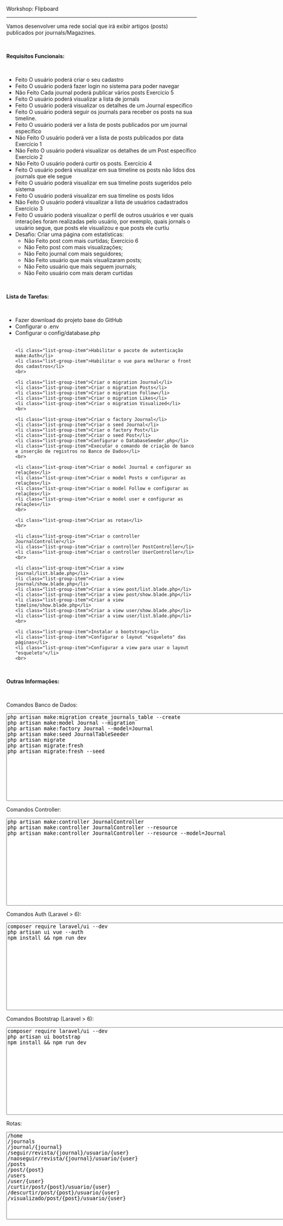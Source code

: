 <p class="h1">Workshop: Flipboard</p>
<hr>
<p>Vamos desenvolver uma rede social que irá exibir artigos (posts) publicados por journals/Magazines.</p>
<br>

<p class="h3"><b>Requisitos Funcionais:</b></p>
<br>
<ul class="list-group">
	<li class="list-group-item"><span class="badge badge-success">Feito</span> O usuário poderá criar o seu cadastro</li>
	<li class="list-group-item"><span class="badge badge-success">Feito</span> O usuário poderá fazer login no sistema para poder navegar</li>
	<li class="list-group-item"><span class="badge badge-warning">Não Feito</span> Cada journal poderá publicar vários posts <span class="badge badge-primary">Exercício 5</span></li>
	<li class="list-group-item"><span class="badge badge-success">Feito</span> O usuário poderá visualizar a lista de jornals</li>
	<li class="list-group-item"><span class="badge badge-success">Feito</span> O usuário poderá visualizar os detalhes de um Journal específico</li>
	<li class="list-group-item"><span class="badge badge-success">Feito</span> O usuário poderá seguir os journals para receber os posts na sua timeline.</li>
	<li class="list-group-item"><span class="badge badge-success">Feito</span> O usuário poderá ver a lista de posts publicados por um journal específico</li>
	<li class="list-group-item"><span class="badge badge-warning">Não Feito</span> O usuário poderá ver a lista de posts publicados por data <span class="badge badge-primary">Exercício 1</span></li>
	<li class="list-group-item"><span class="badge badge-warning">Não Feito</span> O usuário poderá visualizar os detalhes de um Post específico  <span class="badge badge-primary">Exercício 2</span></li>
	<li class="list-group-item"><span class="badge badge-warning">Não Feito</span> O usuário poderá curtir os posts. <span class="badge badge-primary">Exercício 4</span></li>
	<li class="list-group-item"><span class="badge badge-success">Feito</span> O usuário poderá visualizar em sua timeline os posts não lidos dos journals que ele segue</li>
	<li class="list-group-item"><span class="badge badge-success">Feito</span> O usuário poderá visualizar em sua timeline posts sugeridos pelo sistema</li>
	<li class="list-group-item"><span class="badge badge-success">Feito</span> O usuário poderá visualizar em sua timeline os posts lidos</li>
	<li class="list-group-item"><span class="badge badge-warning">Não Feito</span> O usuário poderá visualizar a lista de usuários cadastrados <span class="badge badge-primary">Exercício 3</span></li>
	<li class="list-group-item"><span class="badge badge-success">Feito</span> O usuário poderá visualizar o perfil de outros usuários e ver quais interações foram realizadas pelo usuário, por exemplo, quais jornals o usuário segue, que posts ele visualizou e que posts ele curtiu</li>
	<li class="list-group-item">Desafio: Criar uma página com estatísticas:
		<ul class='list-group'>
			<li class="list-group-item"><span class="badge badge-warning">Não Feito</span> post com mais curtidas; <span class="badge badge-primary">Exercício 6</span></li>
			<li class="list-group-item"><span class="badge badge-warning">Não Feito</span> post com mais visualizações;</li>
			<li class="list-group-item"><span class="badge badge-warning">Não Feito</span> journal com mais seguidores;</li> 
			<li class="list-group-item"><span class="badge badge-warning">Não Feito</span> usuário que mais visualizaram posts;</li> 
			<li class="list-group-item"><span class="badge badge-warning">Não Feito</span> usuário que mais seguem journals;</li> 
			<li class="list-group-item"><span class="badge badge-warning">Não Feito</span> usuário com mais deram curtidas</li>
		</ul> 
</ul>
<br>

<p class="h3"><b>Lista de Tarefas:</b></p>
<br>
<ul class='group-list'>
	<li class="list-group-item">Fazer download do projeto base do GitHub</li>	
	<li class="list-group-item">Configurar o .env</li>
	<li class="list-group-item">Configurar o config/database.php</li>
	<br>

	<li class="list-group-item">Habilitar o pacote de autenticação make:Auth</li>
	<li class="list-group-item">Habilitar o vue para melhorar o front dos cadastros</li>
	<br>

	<li class="list-group-item">Criar o migration Journal</li>
	<li class="list-group-item">Criar o migration Posts</li>
	<li class="list-group-item">Criar o migration Follow</li>
	<li class="list-group-item">Criar o migration Likes</li>
	<li class="list-group-item">Criar o migration Visualized</li>
	<br>

	<li class="list-group-item">Criar o factory Journal</li>
	<li class="list-group-item">Criar o seed Journal</li>
	<li class="list-group-item">Criar o factory Post</li>
	<li class="list-group-item">Criar o seed Post</li>
	<li class="list-group-item">Configurar o DatabaseSeeder.php</li>
	<li class="list-group-item">Executar o comando de criação de banco e inserção de registros no Banco de Dados</li>
	<br>

	<li class="list-group-item">Criar o model Journal e configurar as relações</li>
	<li class="list-group-item">Criar o model Posts e configurar as relações</li>
	<li class="list-group-item">Criar o model Follow e configurar as relações</li>
	<li class="list-group-item">Criar o model user e configurar as relações</li>
	<br>

	<li class="list-group-item">Criar as rotas</li>
	<br>

	<li class="list-group-item">Criar o controller JournalController</li>
	<li class="list-group-item">Criar o controller PostController</li>
	<li class="list-group-item">Criar o controller UserController</li>
	<br>

	<li class="list-group-item">Criar a view journal/list.blade.php</li>
	<li class="list-group-item">Criar a view journal/show.blade.php</li>
	<li class="list-group-item">Criar a view post/list.blade.php</li>
	<li class="list-group-item">Criar a view post/show.blade.php</li>
	<li class="list-group-item">Criar a view timeline/show.blade.php</li>
	<li class="list-group-item">Criar a view user/show.blade.php</li>
	<li class="list-group-item">Criar a view user/list.blade.php</li>
	<br>

	<li class="list-group-item">Instalar o bootstrap</li>
	<li class="list-group-item">Configurar o layout "esqueleto" das páginas</li>
	<li class="list-group-item">Configurar a view para usar o layout "esqueleto"</li>
	<br>
</ul>
<br>

<p class="h3"><b>Outras Informações:</b></p>
<br>

<p class="h4">Comandos Banco de Dados:</p>
<p>
<textarea cols="90" rows="15">
php artisan make:migration create_journals_table --create
php artisan make:model Journal --migration
php artisan make:factory Journal --model=Journal
php artisan make:seed JournalTableSeeder
php artisan migrate
php artisan migrate:fresh
php artisan migrate:fresh --seed
</textarea>
<br>

<p class="h4">Comandos Controller:</p>
<p>
<textarea cols="90" rows="15">
php artisan make:controller JournalController
php artisan make:controller JournalController --resource
php artisan make:controller JournalController --resource --model=Journal
</textarea>
<br>

<p class="h4">Comandos Auth (Laravel > 6):</p>
<p>
<textarea cols="90" rows="15">
composer require laravel/ui --dev
php artisan ui vue --auth
npm install && npm run dev
</textarea>
<br>

<p class="h4">Comandos Bootstrap (Laravel > 6):</p>
<p>
<textarea cols="90" rows="15">
composer require laravel/ui --dev
php artisan ui bootstrap
npm install && npm run dev
</textarea>
<br>

<p class="h4">Rotas:</p>
<p>
<textarea cols="90" rows="15">
/home
/journals
/journal/{journal}
/seguir/revista/{journal}/usuario/{user}
/naoseguir/revista/{journal}/usuario/{user}
/posts
/post/{post}
/users
/user/{user}
/curtir/post/{post}/usuario/{user}
/descurtir/post/{post}/usuario/{user}
/visualizado/post/{post}/usuario/{user}
</textarea>
</p>
<br>
<br>
<br>